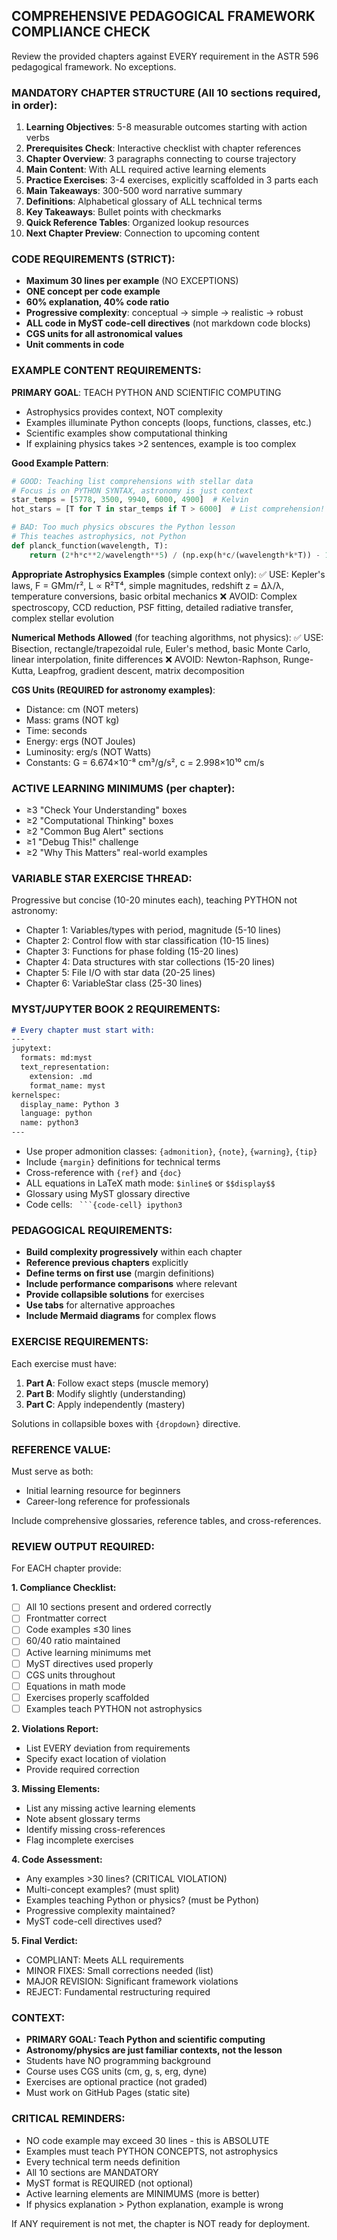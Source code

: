## COMPREHENSIVE PEDAGOGICAL FRAMEWORK COMPLIANCE CHECK

Review the provided chapters against EVERY requirement in the ASTR 596 pedagogical framework. No exceptions.

### MANDATORY CHAPTER STRUCTURE (All 10 sections required, in order):
1. **Learning Objectives**: 5-8 measurable outcomes starting with action verbs
2. **Prerequisites Check**: Interactive checklist with chapter references
3. **Chapter Overview**: 3 paragraphs connecting to course trajectory
4. **Main Content**: With ALL required active learning elements
5. **Practice Exercises**: 3-4 exercises, explicitly scaffolded in 3 parts each
6. **Main Takeaways**: 300-500 word narrative summary
7. **Definitions**: Alphabetical glossary of ALL technical terms
8. **Key Takeaways**: Bullet points with checkmarks
9. **Quick Reference Tables**: Organized lookup resources
10. **Next Chapter Preview**: Connection to upcoming content

### CODE REQUIREMENTS (STRICT):
- **Maximum 30 lines per example** (NO EXCEPTIONS)
- **ONE concept per code example**
- **60% explanation, 40% code ratio**
- **Progressive complexity**: conceptual → simple → realistic → robust
- **ALL code in MyST code-cell directives** (not markdown code blocks)
- **CGS units for all astronomical values**
- **Unit comments in code**

### EXAMPLE CONTENT REQUIREMENTS:

**PRIMARY GOAL**: TEACH PYTHON AND SCIENTIFIC COMPUTING
- Astrophysics provides context, NOT complexity
- Examples illuminate Python concepts (loops, functions, classes, etc.)
- Scientific examples show computational thinking
- If explaining physics takes >2 sentences, example is too complex

**Good Example Pattern**:
```python
# GOOD: Teaching list comprehensions with stellar data
# Focus is on PYTHON SYNTAX, astronomy is just context
star_temps = [5778, 3500, 9940, 6000, 4900]  # Kelvin
hot_stars = [T for T in star_temps if T > 6000]  # List comprehension!

# BAD: Too much physics obscures the Python lesson
# This teaches astrophysics, not Python
def planck_function(wavelength, T):
    return (2*h*c**2/wavelength**5) / (np.exp(h*c/(wavelength*k*T)) - 1)
```

**Appropriate Astrophysics Examples** (simple context only):
✅ USE: Kepler's laws, F = GMm/r², L ∝ R²T⁴, simple magnitudes, redshift z = Δλ/λ, temperature conversions, basic orbital mechanics
❌ AVOID: Complex spectroscopy, CCD reduction, PSF fitting, detailed radiative transfer, complex stellar evolution

**Numerical Methods Allowed** (for teaching algorithms, not physics):
✅ USE: Bisection, rectangle/trapezoidal rule, Euler's method, basic Monte Carlo, linear interpolation, finite differences
❌ AVOID: Newton-Raphson, Runge-Kutta, Leapfrog, gradient descent, matrix decomposition

**CGS Units (REQUIRED for astronomy examples)**:
- Distance: cm (NOT meters)
- Mass: grams (NOT kg)  
- Time: seconds
- Energy: ergs (NOT Joules)
- Luminosity: erg/s (NOT Watts)
- Constants: G = 6.674×10⁻⁸ cm³/g/s², c = 2.998×10¹⁰ cm/s

### ACTIVE LEARNING MINIMUMS (per chapter):
- ≥3 "Check Your Understanding" boxes
- ≥2 "Computational Thinking" boxes
- ≥2 "Common Bug Alert" sections
- ≥1 "Debug This!" challenge
- ≥2 "Why This Matters" real-world examples

### VARIABLE STAR EXERCISE THREAD:
Progressive but concise (10-20 minutes each), teaching PYTHON not astronomy:
- Chapter 1: Variables/types with period, magnitude (5-10 lines)
- Chapter 2: Control flow with star classification (10-15 lines)
- Chapter 3: Functions for phase folding (15-20 lines)
- Chapter 4: Data structures with star collections (15-20 lines)
- Chapter 5: File I/O with star data (20-25 lines)
- Chapter 6: VariableStar class (25-30 lines)

### MYST/JUPYTER BOOK 2 REQUIREMENTS:
```markdown
# Every chapter must start with:
---
jupytext:
  formats: md:myst
  text_representation:
    extension: .md
    format_name: myst
kernelspec:
  display_name: Python 3
  language: python
  name: python3
---
```

- Use proper admonition classes: `{admonition}`, `{note}`, `{warning}`, `{tip}`
- Include `{margin}` definitions for technical terms
- Cross-reference with `{ref}` and `{doc}`
- ALL equations in LaTeX math mode: `$inline$` or `$$display$$`
- Glossary using MyST glossary directive
- Code cells: ` ```{code-cell} ipython3`

### PEDAGOGICAL REQUIREMENTS:
- **Build complexity progressively** within each chapter
- **Reference previous chapters** explicitly
- **Define terms on first use** (margin definitions)
- **Include performance comparisons** where relevant
- **Provide collapsible solutions** for exercises
- **Use tabs** for alternative approaches
- **Include Mermaid diagrams** for complex flows

### EXERCISE REQUIREMENTS:
Each exercise must have:
1. **Part A**: Follow exact steps (muscle memory)
2. **Part B**: Modify slightly (understanding)
3. **Part C**: Apply independently (mastery)

Solutions in collapsible boxes with `{dropdown}` directive.

### REFERENCE VALUE:
Must serve as both:
- Initial learning resource for beginners
- Career-long reference for professionals

Include comprehensive glossaries, reference tables, and cross-references.

### REVIEW OUTPUT REQUIRED:

For EACH chapter provide:

**1. Compliance Checklist:**
- [ ] All 10 sections present and ordered correctly
- [ ] Frontmatter correct
- [ ] Code examples ≤30 lines
- [ ] 60/40 ratio maintained
- [ ] Active learning minimums met
- [ ] MyST directives used properly
- [ ] CGS units throughout
- [ ] Equations in math mode
- [ ] Exercises properly scaffolded
- [ ] Examples teach PYTHON not astrophysics

**2. Violations Report:**
- List EVERY deviation from requirements
- Specify exact location of violation
- Provide required correction

**3. Missing Elements:**
- List any missing active learning elements
- Note absent glossary terms
- Identify missing cross-references
- Flag incomplete exercises

**4. Code Assessment:**
- Any examples >30 lines? (CRITICAL VIOLATION)
- Multi-concept examples? (must split)
- Examples teaching Python or physics? (must be Python)
- Progressive complexity maintained?
- MyST code-cell directives used?

**5. Final Verdict:**
- COMPLIANT: Meets ALL requirements
- MINOR FIXES: Small corrections needed (list)
- MAJOR REVISION: Significant framework violations
- REJECT: Fundamental restructuring required

### CONTEXT:
- **PRIMARY GOAL: Teach Python and scientific computing**
- **Astronomy/physics are just familiar contexts, not the lesson**
- Students have NO programming background
- Course uses CGS units (cm, g, s, erg, dyne)
- Exercises are optional practice (not graded)
- Must work on GitHub Pages (static site)

### CRITICAL REMINDERS:
- NO code example may exceed 30 lines - this is ABSOLUTE
- Examples must teach PYTHON CONCEPTS, not astrophysics
- Every technical term needs definition
- All 10 sections are MANDATORY
- MyST format is REQUIRED (not optional)
- Active learning elements are MINIMUMS (more is better)
- If physics explanation > Python explanation, example is wrong

If ANY requirement is not met, the chapter is NOT ready for deployment.